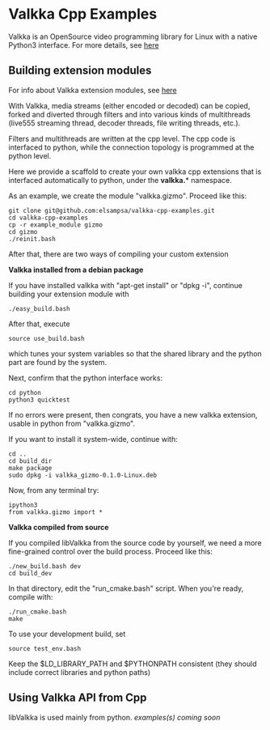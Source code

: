 # Valkka Cpp Examples

Valkka is an OpenSource video programming library for Linux with a native Python3 interface.  For more details, see [here](https://elsampsa.github.io/valkka-examples/)

## Building extension modules

For info about Valkka extension modules, see [here](https://elsampsa.github.io/valkka-examples/_build/html/modules.html)

With Valkka, media streams (either encoded or decoded) can be copied, forked and diverted through filters and into various kinds of multithreads (live555 streaming thread, decoder threads, file writing threads, etc.).

Filters and multithreads are written at the cpp level.  The cpp code is interfaced to python, while the connection topology is programmed at the python level.

Here we provide a scaffold to create your own valkka cpp extensions that is interfaced automatically to python, under the **valkka.*** namespace.

As an example, we create the module "valkka.gizmo".  Proceed like this:

    git clone git@github.com:elsampsa/valkka-cpp-examples.git
    cd valkka-cpp-examples
    cp -r example_module gizmo
    cd gizmo
    ./reinit.bash

After that, there are two ways of compiling your custom extension
    
**Valkka installed from a debian package**

If you have installed valkka with "apt-get install" or "dpkg -i", continue building your extension module with

    ./easy_build.bash
    
After that, execute

    source use_build.bash
    
which tunes your system variables so that the shared library and the python part are found by the system.
    
Next, confirm that the python interface works:

    cd python
    python3 quicktest

If no errors were present, then congrats, you have a new valkka extension, usable in python from "valkka.gizmo".

If you want to install it system-wide, continue with:

    cd ..
    cd build_dir
    make package
    sudo dpkg -i valkka_gizmo-0.1.0-Linux.deb
    
Now, from any terminal try:

    ipython3
    from valkka.gizmo import *
    
**Valkka compiled from source**

If you compiled libValkka from the source code by yourself, we need a more fine-grained control over the build process.  Proceed like this:

    ./new_build.bash dev
    cd build_dev
    
In that directory, edit the "run_cmake.bash" script.  When you're ready, compile with:

    ./run_cmake.bash
    make
    
To use your development build, set 

    source test_env.bash
    
Keep the $LD_LIBRARY_PATH and $PYTHONPATH consistent (they should include correct libraries and python paths)

    
## Using Valkka API from Cpp

libValkka is used mainly from python.  *examples(s) coming soon*


